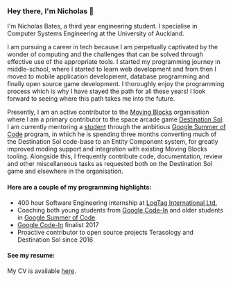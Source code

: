 ### Hey there, I'm Nicholas 👋
I'm Nicholas Bates, a third year engineering student. I specialise in Computer Systems Engineering at the University of Auckland.

I am pursuing a career in tech because I am perpetually captivated by the wonder of computing and the challenges that can be solved through effective use of the appropriate tools. I started my programming journey in middle-school, where I started to learn web development and from then I moved to mobile application development, database programming and finally open source game development. I thoroughly enjoy the programming process which is why I have stayed the path for all these years! I look forward to seeing where this path takes me into the future.

Presently, I am an active contributor to the [Moving Blocks](https://github.com/MovingBlocks/) organisation where I am a primary contributor to the space arcade game [Destination Sol](https://github.com/MovingBlocks/DestinationSol). I am currently mentoring a [student](https://github.com/IsaacLic/) through the ambitious [Google Summer of Code](https://summerofcode.withgoogle.com/) program, in which he is spending three months converting much of the Destination Sol code-base to an Entity Component system, for greatly improved moding support and integration with existing Moving Blocks tooling. Alongside this, I frequently contribute code, documentation, review and other miscellaneous tasks as requested both on the Destination Sol game and elsewhere in the organisation.

#### Here are a couple of my programming highlights:
- 400 hour Software Engineering internship at [LogTag International Ltd.](https://logtagrecorders.com/)
- Coaching both young students from [Google Code-In](https://codein.withgoogle.com/) and older students in [Google Summer of Code](https://summerofcode.withgoogle.com/)
- [Google Code-In](https://codein.withgoogle.com/) finalist 2017
- Proactive contributor to open source projects Terasology and Destination Sol since 2016

#### See my resume:
My CV is available [here](https://raw.githubusercontent.com/NicholasBatesNZ/NicholasBatesNZ/master/Nicholas%20Bates%20CV.pdf).
